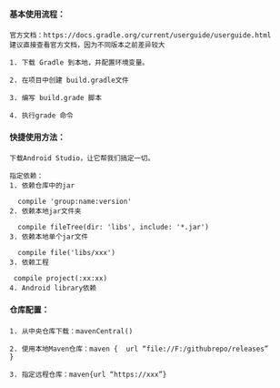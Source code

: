 #### 基本使用流程：
    官方文档：https://docs.gradle.org/current/userguide/userguide.html
    建议直接查看官方文档，因为不同版本之前差异较大
    
    1. 下载 Gradle 到本地，并配置环境变量。
    
    2. 在项目中创建 build.gradle文件
    
    3. 编写 build.grade 脚本
    
    4. 执行grade 命令

#### 快捷使用方法：
    下载Android Studio，让它帮我们搞定一切。
    
    指定依赖：
    1. 依赖仓库中的jar
    
      compile 'group:name:version'
    2. 依赖本地jar文件夹
    
      compile fileTree(dir: 'libs', include: '*.jar')
    3. 依赖本地单个jar文件
    
      compile file('libs/xxx')
    3. 依赖工程
    
     compile project(:xx:xx)
    4. Android library依赖


#### 仓库配置：

    1. 从中央仓库下载：mavenCentral()
    
    2. 使用本地Maven仓库：maven {  url “file://F:/githubrepo/releases”      }
    
    3. 指定远程仓库：maven{url “https://xxx”}

